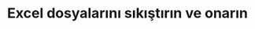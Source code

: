 ﻿---
title: Excel dosyalarını sıkıştırın ve onarın
second_title: Aspose.Cells Cloud Documen
type: docs
url: /tr/compress-and-repair-excel-files/
linktitle: Sıkıştır ve Onar
keywords: Deep file compression vs. Quick compression; Comprehensive file repair vs. Partial repair attempts; Automatic error detection vs. User manual check
description: Depolama alanını optimize etmek için dosya boyutlarını azaltarak ve bozuk dosyaları onarmak için işlevsellik sağlayarak veri bütünlüğünü ve kullanılabilirliğini sağlar
weight: 100
kwords: Derin dosya sıkıştırma ve Hızlı sıkıştırma; Kapsamlı dosya onarımı ve Kısmi onarım girişimleri; Otomatik hata tespiti ve Kullanıcı kılavuzu kontrolleri
---
